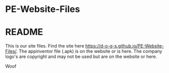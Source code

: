 # PE-Website-Files

# README

This is our site files. Find the site here  https://d-o-g-s.github.io/PE-Website-Files/.
The appinventor file (.apk) is on the website or is here.
The company logo's are copyright and may not be used but are on the website or here.

Woof
